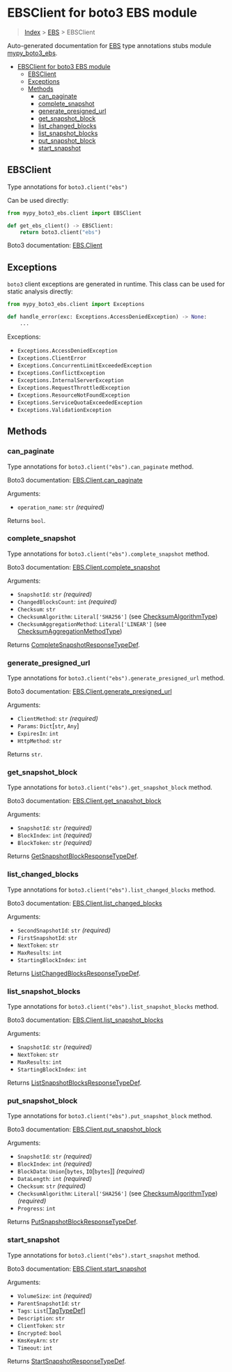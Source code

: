 # EBSClient for boto3 EBS module

> [Index](..) > [EBS](.) > EBSClient

Auto-generated documentation for
[EBS](https://boto3.amazonaws.com/v1/documentation/api/latest/reference/services/ebs.html#EBS)
type annotations stubs module
[mypy_boto3_ebs](https://pypi.org/project/mypy-boto3-ebs/).

- [EBSClient for boto3 EBS module](#ebsclient-for-boto3-ebs-module)
  - [EBSClient](#ebsclient)
  - [Exceptions](#exceptions)
  - [Methods](#methods)
    - [can_paginate](#can_paginate)
    - [complete_snapshot](#complete_snapshot)
    - [generate_presigned_url](#generate_presigned_url)
    - [get_snapshot_block](#get_snapshot_block)
    - [list_changed_blocks](#list_changed_blocks)
    - [list_snapshot_blocks](#list_snapshot_blocks)
    - [put_snapshot_block](#put_snapshot_block)
    - [start_snapshot](#start_snapshot)

## EBSClient

Type annotations for `boto3.client("ebs")`

Can be used directly:

```python
from mypy_boto3_ebs.client import EBSClient

def get_ebs_client() -> EBSClient:
    return boto3.client("ebs")
```

Boto3 documentation:
[EBS.Client](https://boto3.amazonaws.com/v1/documentation/api/latest/reference/services/ebs.html#EBS.Client)

## Exceptions

`boto3` client exceptions are generated in runtime. This class can be used for
static analysis directly:

```python
from mypy_boto3_ebs.client import Exceptions

def handle_error(exc: Exceptions.AccessDeniedException) -> None:
    ...
```

Exceptions:

- `Exceptions.AccessDeniedException`
- `Exceptions.ClientError`
- `Exceptions.ConcurrentLimitExceededException`
- `Exceptions.ConflictException`
- `Exceptions.InternalServerException`
- `Exceptions.RequestThrottledException`
- `Exceptions.ResourceNotFoundException`
- `Exceptions.ServiceQuotaExceededException`
- `Exceptions.ValidationException`

## Methods

### can_paginate

Type annotations for `boto3.client("ebs").can_paginate` method.

Boto3 documentation:
[EBS.Client.can_paginate](https://boto3.amazonaws.com/v1/documentation/api/latest/reference/services/ebs.html#EBS.Client.can_paginate)

Arguments:

- `operation_name`: `str` *(required)*

Returns `bool`.

### complete_snapshot

Type annotations for `boto3.client("ebs").complete_snapshot` method.

Boto3 documentation:
[EBS.Client.complete_snapshot](https://boto3.amazonaws.com/v1/documentation/api/latest/reference/services/ebs.html#EBS.Client.complete_snapshot)

Arguments:

- `SnapshotId`: `str` *(required)*
- `ChangedBlocksCount`: `int` *(required)*
- `Checksum`: `str`
- `ChecksumAlgorithm`: `Literal['SHA256']` (see
  [ChecksumAlgorithmType](./literals.md#checksumalgorithmtype))
- `ChecksumAggregationMethod`: `Literal['LINEAR']` (see
  [ChecksumAggregationMethodType](./literals.md#checksumaggregationmethodtype))

Returns
[CompleteSnapshotResponseTypeDef](./type_defs.md#completesnapshotresponsetypedef).

### generate_presigned_url

Type annotations for `boto3.client("ebs").generate_presigned_url` method.

Boto3 documentation:
[EBS.Client.generate_presigned_url](https://boto3.amazonaws.com/v1/documentation/api/latest/reference/services/ebs.html#EBS.Client.generate_presigned_url)

Arguments:

- `ClientMethod`: `str` *(required)*
- `Params`: `Dict`\[`str`, `Any`\]
- `ExpiresIn`: `int`
- `HttpMethod`: `str`

Returns `str`.

### get_snapshot_block

Type annotations for `boto3.client("ebs").get_snapshot_block` method.

Boto3 documentation:
[EBS.Client.get_snapshot_block](https://boto3.amazonaws.com/v1/documentation/api/latest/reference/services/ebs.html#EBS.Client.get_snapshot_block)

Arguments:

- `SnapshotId`: `str` *(required)*
- `BlockIndex`: `int` *(required)*
- `BlockToken`: `str` *(required)*

Returns
[GetSnapshotBlockResponseTypeDef](./type_defs.md#getsnapshotblockresponsetypedef).

### list_changed_blocks

Type annotations for `boto3.client("ebs").list_changed_blocks` method.

Boto3 documentation:
[EBS.Client.list_changed_blocks](https://boto3.amazonaws.com/v1/documentation/api/latest/reference/services/ebs.html#EBS.Client.list_changed_blocks)

Arguments:

- `SecondSnapshotId`: `str` *(required)*
- `FirstSnapshotId`: `str`
- `NextToken`: `str`
- `MaxResults`: `int`
- `StartingBlockIndex`: `int`

Returns
[ListChangedBlocksResponseTypeDef](./type_defs.md#listchangedblocksresponsetypedef).

### list_snapshot_blocks

Type annotations for `boto3.client("ebs").list_snapshot_blocks` method.

Boto3 documentation:
[EBS.Client.list_snapshot_blocks](https://boto3.amazonaws.com/v1/documentation/api/latest/reference/services/ebs.html#EBS.Client.list_snapshot_blocks)

Arguments:

- `SnapshotId`: `str` *(required)*
- `NextToken`: `str`
- `MaxResults`: `int`
- `StartingBlockIndex`: `int`

Returns
[ListSnapshotBlocksResponseTypeDef](./type_defs.md#listsnapshotblocksresponsetypedef).

### put_snapshot_block

Type annotations for `boto3.client("ebs").put_snapshot_block` method.

Boto3 documentation:
[EBS.Client.put_snapshot_block](https://boto3.amazonaws.com/v1/documentation/api/latest/reference/services/ebs.html#EBS.Client.put_snapshot_block)

Arguments:

- `SnapshotId`: `str` *(required)*
- `BlockIndex`: `int` *(required)*
- `BlockData`: `Union`\[`bytes`, `IO`\[`bytes`\]\] *(required)*
- `DataLength`: `int` *(required)*
- `Checksum`: `str` *(required)*
- `ChecksumAlgorithm`: `Literal['SHA256']` (see
  [ChecksumAlgorithmType](./literals.md#checksumalgorithmtype)) *(required)*
- `Progress`: `int`

Returns
[PutSnapshotBlockResponseTypeDef](./type_defs.md#putsnapshotblockresponsetypedef).

### start_snapshot

Type annotations for `boto3.client("ebs").start_snapshot` method.

Boto3 documentation:
[EBS.Client.start_snapshot](https://boto3.amazonaws.com/v1/documentation/api/latest/reference/services/ebs.html#EBS.Client.start_snapshot)

Arguments:

- `VolumeSize`: `int` *(required)*
- `ParentSnapshotId`: `str`
- `Tags`: `List`\[[TagTypeDef](./type_defs.md#tagtypedef)\]
- `Description`: `str`
- `ClientToken`: `str`
- `Encrypted`: `bool`
- `KmsKeyArn`: `str`
- `Timeout`: `int`

Returns
[StartSnapshotResponseTypeDef](./type_defs.md#startsnapshotresponsetypedef).
